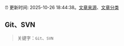 :alarm_clock: 更新时间: 2025-10-26 18:44:38。[文章来源](/README.md)、[文章分类](/TAGS.md)

## Git、SVN


> 关键字：`Git`、`SVN`



